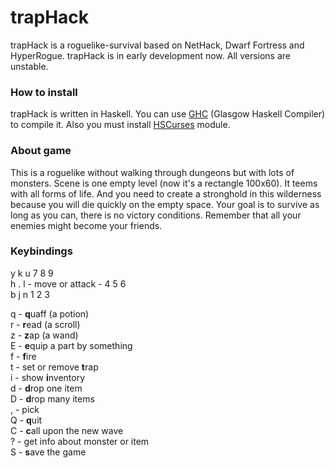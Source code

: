 # trapHack
trapHack is a roguelike-survival based on NetHack, Dwarf Fortress and HyperRogue. trapHack is in early development now. All versions are unstable.
### How to install
trapHack is written in Haskell. You can use [GHC](https://www.haskell.org/ghc/) (Glasgow Haskell Compiler) to compile it. Also you must install [HSCurses](https://hackage.haskell.org/package/hscurses) module.
### About game
This is a roguelike without walking through dungeons but with lots of monsters. Scene is one empty level (now it's a rectangle 100x60). It teems with all forms of life. And you need to create a stronghold in this wilderness because you will die quickly on the empty space. Your goal is to survive as long as you can, there is no victory conditions. Remember that all your enemies might become your friends.
### Keybindings
y k u                    7 8 9  
h . l - move or attack - 4 5 6  
b j n                    1 2 3  

q - **q**uaff (a potion)  
r - **r**ead (a scroll)  
z - **z**ap (a wand)  
E - **e**quip a part by something  
f - **f**ire  
t - set or remove **t**rap  
i - show **i**nventory  
d - **d**rop one item  
D - **d**rop many items  
, - pick  
Q - **q**uit  
C - **c**all upon the new wave  
? - get info about monster or item  
S - **s**ave the game  
